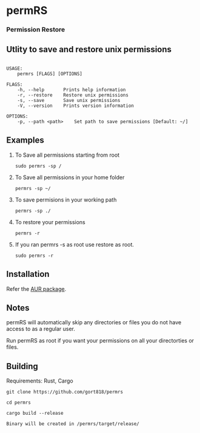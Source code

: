 # permRS
### Permission Restore


## Utlity to save and restore unix permissions

```

USAGE:
    permrs [FLAGS] [OPTIONS]

FLAGS:
    -h, --help       Prints help information
    -r, --restore    Restore unix permissions
    -s, --save       Save unix permissions
    -V, --version    Prints version information

OPTIONS:
    -p, --path <path>    Set path to save permissions [Default: ~/]
```

## Examples


1. To Save all permissions starting from root

   `sudo permrs -sp /`


2. To Save all permissions in your home folder

   `permrs -sp ~/`
   
3. To save permisions in your working path

   `permrs -sp ./`


3. To restore your permissions

   `permrs -r`
   
4. If you ran permrs -s as root use restore as root.

   `sudo permrs -r`
   
   
## Installation

  Refer the [AUR package](https://aur.archlinux.org/packages/permrs/).
   
## Notes

permRS will automatically skip any directories or files you do not have access to as a regular user.

Run permRS as root if you want your permissions on all your directorties or files.


## Building
Requirements: Rust, Cargo

`git clone https://github.com/gort818/permrs`

`cd permrs`

`cargo build --release`

`Binary will be created in /permrs/target/release/`
